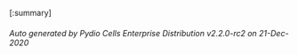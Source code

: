 






[:summary]

###### Auto generated by Pydio Cells Enterprise Distribution v2.2.0-rc2 on 21-Dec-2020
